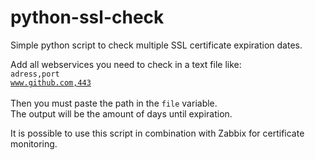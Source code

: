 # python-ssl-check
Simple python script to check multiple SSL certificate expiration dates.

Add all webservices you need to check in a text file like:<br>
<code>adress,port</code><br>
<code>www.github.com,443
</code>
<br><br>
Then you must paste the path in the <code>file</code> variable.<br>
The output will be the amount of days until expiration.

It is possible to use this script in combination with Zabbix for certificate monitoring.
